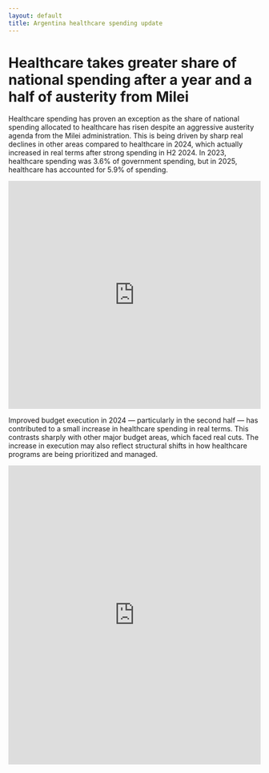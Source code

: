 ```yaml
---
layout: default
title: Argentina healthcare spending update
---
```


<h1>Healthcare takes greater share of national spending after a year and a half of austerity from Milei</h1>

<p>Healthcare spending has proven an exception as the share of national spending allocated to healthcare has risen despite an aggressive austerity agenda from the Milei administration. This is being driven by sharp real declines in other areas compared to healthcare in 2024, which actually increased in real terms after strong spending in H2 2024. In 2023, healthcare spending was 3.6% of government spending, but in 2025, healthcare has accounted for 5.9% of spending.</p>

<iframe 
  title="A higher share of government spending is going towards healthcare amid Milei's austerity efforts" 
  aria-label="Grouped Columns" 
  id="datawrapper-chart-6hm9F" 
  src="https://datawrapper.dwcdn.net/6hm9F/3/" 
  scrolling="no" 
  frameborder="0" 
  style="width: 100%; border: none;" 
  height="456" 
  data-external="1">
</iframe>

<p>Improved budget execution in 2024 — particularly in the second half — has contributed to a small increase in healthcare spending in real terms. This contrasts sharply with other major budget areas, which faced real cuts. The increase in execution may also reflect structural shifts in how healthcare programs are being prioritized and managed.</p>

<iframe 
  title="Healthcare spending will increase slightly in real terms after improved budget execution" 
  aria-label="Grouped Columns" 
  id="datawrapper-chart-wksRw" 
  src="https://datawrapper.dwcdn.net/wksRw/1/" 
  scrolling="no" 
  frameborder="0" 
  style="width: 100%; border: none;" 
  height="598" 
  data-external="1">
</iframe>

<script type="text/javascript">
!function(){
  "use strict";
  window.addEventListener("message",function(a){
    if(void 0!==a.data["datawrapper-height"]){
      var e=document.querySelectorAll("iframe");
      for(var t in a.data["datawrapper-height"])
        for(var r,i=0;r=e[i];i++)
          if(r.contentWindow===a.source){
            var d=a.data["datawrapper-height"][t]+"px";
            r.style.height=d;
          }
    }
  })
}();
</script>
